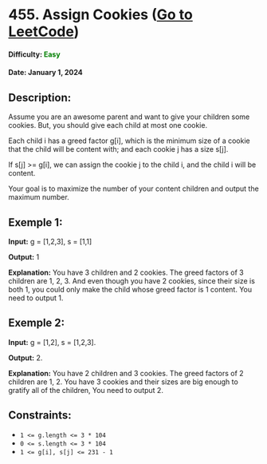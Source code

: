 # **455. Assign Cookies** ([Go to LeetCode](https://leetcode.com/problems/assign-cookies/))

#### __Difficulty:__ **<span style="color:green">Easy</span>**

#### __Date__: January 1, 2024

## **Description:**
Assume you are an awesome parent and want to give your children some cookies. But, you should give each child at most one cookie.

Each child i has a greed factor g[i], which is the minimum size of a cookie that the child will be content with; and each cookie j has a size s[j]. 

If s[j] >= g[i], we can assign the cookie j to the child i, and the child i will be content.

Your goal is to maximize the number of your content children and output the maximum number.

## **Exemple 1:**
**Input:** g = [1,2,3], s = [1,1]

**Output:** 1

**Explanation:** You have 3 children and 2 cookies. The greed factors of 3 children are 1, 2, 3. 
And even though you have 2 cookies, since their size is both 1, you could only make the child whose greed factor is 1 content.
You need to output 1.

## **Exemple 2:**

**Input:** g = [1,2], s = [1,2,3].

**Output:** 2.

**Explanation:** You have 2 children and 3 cookies. The greed factors of 2 children are 1, 2.
You have 3 cookies and their sizes are big enough to gratify all of the children, 
You need to output 2.

## Constraints:

- `1 <= g.length <= 3 * 104`
- `0 <= s.length <= 3 * 104`
- `1 <= g[i], s[j] <= 231 - 1`